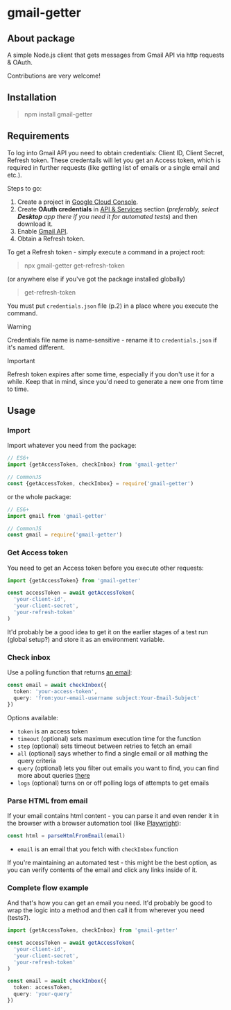 # gmail-getter

## About package
A simple Node.js client that gets messages from Gmail API via http requests & OAuth. 

Contributions are very welcome!

## Installation
> npm install gmail-getter

## Requirements
To log into Gmail API you need to obtain credentials: Client ID, Client Secret, Refresh token.
These credentails will let you get an Access token, which is required in further requests (like getting list of emails or a single email and etc.).

Steps to go:
1. Create a project in [Google Cloud Console](https://console.cloud.google.com/).
2. Create **OAuth credentials** in [API & Services](https://console.cloud.google.com/apis/credentials) section (_preferably, select **Desktop** app there if you need it for automated tests_) and then download it.
3. Enable [Gmail API](https://console.cloud.google.com/apis/library/gmail.googleapis.com).
4. Obtain a Refresh token.

To get a Refresh token - simply execute a command in a project root:
> npx gmail-getter get-refresh-token

(or anywhere else if you've got the package installed globally)
> get-refresh-token

You must put `credentials.json` file (p.2) in a place where you execute the command.

> [!WARNING]  
> Credentials file name is name-sensitive - rename it to `credentials.json` if it's named different.

> [!IMPORTANT]  
> Refresh token expires after some time, especially if you don't use it for a while. Keep that in mind, since you'd need to generate a new one from time to time.

## Usage
### Import
Import whatever you need from the package:

```ts
// ES6+
import {getAccessToken, checkInbox} from 'gmail-getter'

// CommonJS
const {getAccessToken, checkInbox} = require('gmail-getter')
```

or the whole package:

```ts
// ES6+
import gmail from 'gmail-getter'

// CommonJS
const gmail = require('gmail-getter')
```

### Get Access token
You need to get an Access token before you execute other requests:

```ts
import {getAccessToken} from 'gmail-getter'

const accessToken = await getAccessToken(
  'your-client-id',
  'your-client-secret', 
  'your-refresh-token'
)
```

It'd probably be a good idea to get it on the earlier stages of a test run (global setup?) and store it as an environment variable.

### Check inbox
Use a polling function that returns [an email](https://developers.google.com/gmail/api/reference/rest/v1/users.messages/get#response-body):

```ts
const email = await checkInbox({
  token: 'your-access-token', 
  query: 'from:your-email-username subject:Your-Email-Subject'
})
```

Options available:

* `token` is an access token
* `timeout` (optional) sets maximum execution time for the function
* `step` (optional) sets timeout between retries to fetch an email
* `all` (optional) says whether to find a single email or all mathing the query criteria
* `query` (optional) lets you filter out emails you want to find, you can find more about queries [there](https://support.google.com/mail/answer/7190)
* `logs` (optional) turns on or off polling logs of attempts to get emails

### Parse HTML from email
If your email contains html content - you can parse it and even render it in the browser with a browser automation tool (like [Playwright](https://playwright.dev/docs/api/class-page#page-set-content)):

```ts
const html = parseHtmlFromEmail(email)
```

* `email` is an email that you fetch with `checkInbox` function

If you're maintaining an automated test - this might be the best option, as you can verify contents of the email and click any links inside of it.

### Complete flow example
And that's how you can get an email you need. It'd probably be good to wrap the logic into a method and then call it from wherever you need (tests?).

```ts
import {getAccessToken, checkInbox} from 'gmail-getter'

const accessToken = await getAccessToken(
  'your-client-id', 
  'your-client-secret', 
  'your-refresh-token'
)

const email = await checkInbox({
  token: accessToken,
  query: 'your-query'
})
```

